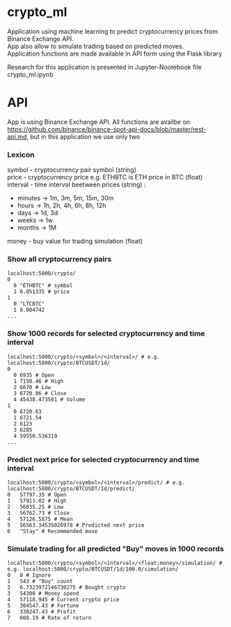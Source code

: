 # crypto_ml 
Application using machine learning to predict cryptocurrency prices from Binance Exchange API.\
App also allow to simulate trading based on predicted moves.\
Application functions are made available in API form using the Flask library

Research for this application is presented in Jupyter-Nootebook file crypto_ml.ipynb

# API 
App is using Binance Exchange API. All functions are availbe on https://github.com/binance/binance-spot-api-docs/blob/master/rest-api.md, but in this application we use only two

### Lexicon
symbol - cryptocurrency pair symbol (string)\
price - cryptocurrency price e.g. ETHBTC is ETH price in BTC (float)\
interval - time interval beetween prices (string) :
 * minutes -> 1m, 3m, 5m, 15m, 30m
 * hours -> 1h, 2h, 4h, 6h, 8h, 12h
 * days -> 1d, 3d
 * weeks -> 1w
 * months -> 1M

money - buy value for trading simulation (float)

### Show all cryptocurrency pairs
```
localhost:5000/crypto/ 
0	
  0	"ETHBTC" # symbol
  1	0.051335 # price
1	
  0	"LTCBTC"
  1	0.004742
...
```

### Show 1000 records for selected cryptocurrency and time interval
```
localhost:5000/crypto/<symbol>/<interval>/ # e.g. localhost:5000/crypto/BTCUSDT/1d/ 
0	
  0	6935 # Open 
  1	7150.46 # High
  2	6670 # Low
  3	6720.06 # Close
  4	45438.473501 # Volume
1	
  0	6720.63
  1	6721.54
  2	6123
  3	6285
  4	59550.536319
...
```
### Predict next price for selected cryptocurrency and time interval
```
localhost:5000/crypto/<symbol>/<interval>/predict/ # e.g. localhost:5000/crypto/BTCUSDT/1d/predict/ 
0	57797.35 # Open
1	57911.02 # High
2	56035.25 # Low
3	56762.73 # Close
4	57126.5875 # Mean
5	56563.34535026978 # Predicted next price
6	"Stay" # Recommended move
```
### Simulate trading for all predicted "Buy" moves in 1000 records
```
localhost:5000/crypto/<symbol>/<interval>/<float:money>/simulation/ # e.g. localhost:5000/crypto/BTCUSDT/1d/100.0/simulation/ 
0	0 # Ignore
1	543 # "Buy" count 
2	6.7323972146730275 # Bought crypto
3	54300 # Money spend
4	57118.945 # Current crypto price
5	384547.43 # Fortune
6	330247.43 # Profit
7	608.19 # Rate of return
```
